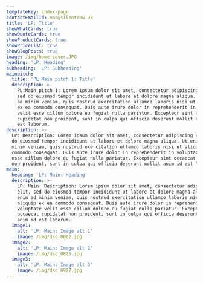 ```yaml
---
templateKey: index-page
contactEmailId: moo@silentcow.uk
title: 'LP: Title'
showWhatCards: true
showQuoteCards: true
showProductCards: true
showPriceList: true
showBlogPosts: true
image: /img/home-cover.JPG
heading: 'LP: Heading'
subheading: 'LP: Subheading'
mainpitch:
  title: 'PL:Main pitch 1: Title'
  description: >-
    PL:Main pitch 1: Lorem ipsum dolor sit amet, consectetur adipiscing elit,
    sed do eiusmod tempor incididunt ut labore et dolore magna aliqua. Ut enim
    ad minim veniam, quis nostrud exercitation ullamco laboris nisi ut aliquip
    ex ea commodo consequat. Duis aute irure dolor in reprehenderit in voluptate
    velit esse cillum dolore eu fugiat nulla pariatur. Excepteur sint occaecat
    cupidatat non proident, sunt in culpa qui officia deserunt mollit anim id
    est laborum.
description: >-
  LP: Description: Lorem ipsum dolor sit amet, consectetur adipiscing elit, sed
  do eiusmod tempor incididunt ut labore et dolore magna aliqua. Ut enim ad
  minim veniam, quis nostrud exercitation ullamco laboris nisi ut aliquip ex ea
  commodo consequat. Duis aute irure dolor in reprehenderit in voluptate velit
  esse cillum dolore eu fugiat nulla pariatur. Excepteur sint occaecat cupidatat
  non proident, sunt in culpa qui officia deserunt mollit anim id est laborum.
main:
  heading: 'LP: Main: Heading'
  description: >-
    LP: Main: Description: Lorem ipsum dolor sit amet, consectetur adipiscing
    elit, sed do eiusmod tempor incididunt ut labore et dolore magna aliqua. Ut
    enim ad minim veniam, quis nostrud exercitation ullamco laboris nisi ut
    aliquip ex ea commodo consequat. Duis aute irure dolor in reprehenderit in
    voluptate velit esse cillum dolore eu fugiat nulla pariatur. Excepteur sint
    occaecat cupidatat non proident, sunt in culpa qui officia deserunt mollit
    anim id est laborum.
  image1:
    alt: 'LP: Main: Image alt 1'
    image: /img/dsc_0062.jpg
  image2:
    alt: 'LP: Main: Image alt 2'
    image: /img/dsc_0825.jpg
  image3:
    alt: 'LP: Main: Image alt 3'
    image: /img/dsc_0927.jpg
---
```


